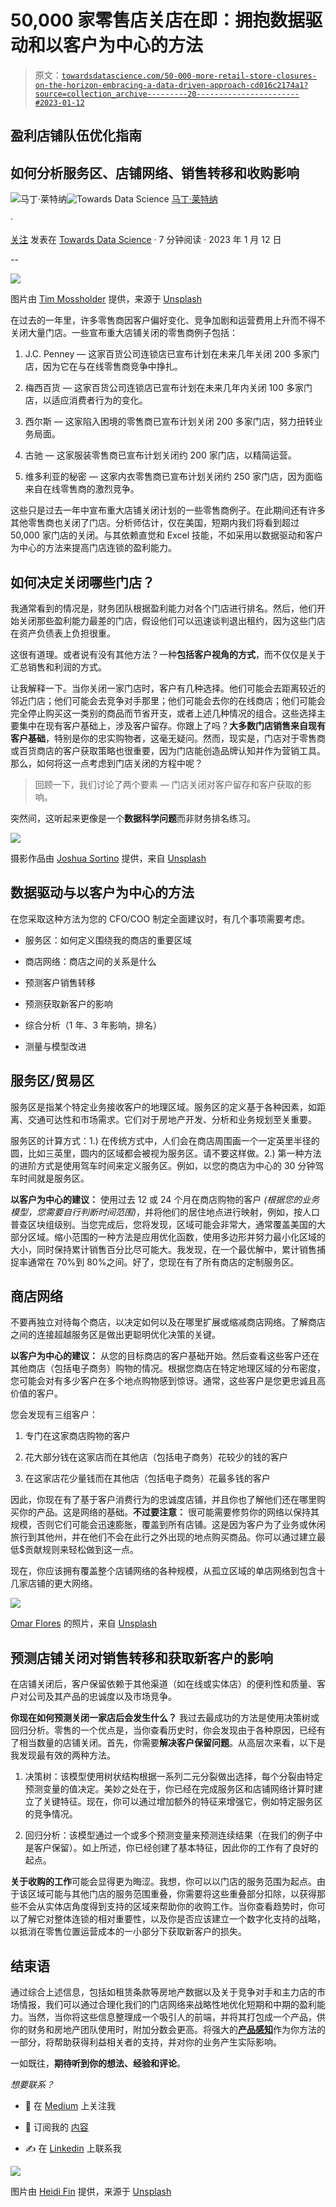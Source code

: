 # 50,000 家零售店关店在即：拥抱数据驱动和以客户为中心的方法

> 原文：[`towardsdatascience.com/50-000-more-retail-store-closures-on-the-horizon-embracing-a-data-driven-approach-cd016c2174a1?source=collection_archive---------20-----------------------#2023-01-12`](https://towardsdatascience.com/50-000-more-retail-store-closures-on-the-horizon-embracing-a-data-driven-approach-cd016c2174a1?source=collection_archive---------20-----------------------#2023-01-12)

## 盈利店铺队伍优化指南

## 如何分析服务区、店铺网络、销售转移和收购影响

[](https://medium.com/@martinleitner_33020?source=post_page-----cd016c2174a1--------------------------------)![马丁·莱特纳](https://medium.com/@martinleitner_33020?source=post_page-----cd016c2174a1--------------------------------)[](https://towardsdatascience.com/?source=post_page-----cd016c2174a1--------------------------------)![Towards Data Science](https://towardsdatascience.com/?source=post_page-----cd016c2174a1--------------------------------) [马丁·莱特纳](https://medium.com/@martinleitner_33020?source=post_page-----cd016c2174a1--------------------------------)

·

[关注](https://medium.com/m/signin?actionUrl=https%3A%2F%2Fmedium.com%2F_%2Fsubscribe%2Fuser%2Fb910204cd9bf&operation=register&redirect=https%3A%2F%2Ftowardsdatascience.com%2F50-000-more-retail-store-closures-on-the-horizon-embracing-a-data-driven-approach-cd016c2174a1&user=Martin+Leitner&userId=b910204cd9bf&source=post_page-b910204cd9bf----cd016c2174a1---------------------post_header-----------) 发表在 [Towards Data Science](https://towardsdatascience.com/?source=post_page-----cd016c2174a1--------------------------------) · 7 分钟阅读 · 2023 年 1 月 12 日[](https://medium.com/m/signin?actionUrl=https%3A%2F%2Fmedium.com%2F_%2Fvote%2Ftowards-data-science%2Fcd016c2174a1&operation=register&redirect=https%3A%2F%2Ftowardsdatascience.com%2F50-000-more-retail-store-closures-on-the-horizon-embracing-a-data-driven-approach-cd016c2174a1&user=Martin+Leitner&userId=b910204cd9bf&source=-----cd016c2174a1---------------------clap_footer-----------)

--

[](https://medium.com/m/signin?actionUrl=https%3A%2F%2Fmedium.com%2F_%2Fbookmark%2Fp%2Fcd016c2174a1&operation=register&redirect=https%3A%2F%2Ftowardsdatascience.com%2F50-000-more-retail-store-closures-on-the-horizon-embracing-a-data-driven-approach-cd016c2174a1&source=-----cd016c2174a1---------------------bookmark_footer-----------)![](img/0ebd9544f464c00a09cb71e98767bce2.png)

图片由 [Tim Mossholder](https://unsplash.com/@timmossholder?utm_source=medium&utm_medium=referral) 提供，来源于 [Unsplash](https://unsplash.com/?utm_source=medium&utm_medium=referral)

在过去的一年里，许多零售商因客户偏好变化、竞争加剧和运营费用上升而不得不关闭大量门店。一些宣布重大店铺关闭的零售商例子包括：

1.  J.C. Penney — 这家百货公司连锁店已宣布计划在未来几年关闭 200 多家门店，因为它在与在线零售商竞争中挣扎。

1.  梅西百货 — 这家百货公司连锁店已宣布计划在未来几年内关闭 100 多家门店，以适应消费者行为的变化。

1.  西尔斯 — 这家陷入困境的零售商已宣布计划关闭 200 多家门店，努力扭转业务局面。

1.  古驰 — 这家服装零售商已宣布计划关闭约 200 家门店，以精简运营。

1.  维多利亚的秘密 — 这家内衣零售商已宣布计划关闭约 250 家门店，因为面临来自在线零售商的激烈竞争。

这些只是过去一年中宣布重大店铺关闭计划的一些零售商例子。在此期间还有许多其他零售商也关闭了门店。分析师估计，仅在美国，短期内我们将看到超过 50,000 家门店的关闭。与其依赖直觉和 Excel 技能，不如采用以数据驱动和客户为中心的方法来提高门店连锁的盈利能力。

## 如何决定关闭哪些门店？

我通常看到的情况是，财务团队根据盈利能力对各个门店进行排名。然后，他们开始关闭那些盈利能力最差的门店，假设他们可以迅速谈判退出租约，因为这些门店在资产负债表上负担很重。

这很有道理。或者说有没有其他方法？一种**包括客户视角的方式**，而不仅仅是关于汇总销售和利润的方式。

让我解释一下。当你关闭一家门店时，客户有几种选择。他们可能会去距离较近的邻近门店；他们可能会去竞争对手那里；他们可能会去你的在线商店；他们可能会完全停止购买这一类别的商品而节省开支，或者上述几种情况的组合。这些选择主要集中在现有客户基础上，涉及客户留存。你跟上了吗？**大多数门店销售来自现有客户基础**，特别是你的忠实购物者，这毫无疑问。然而，现实是，门店对于零售商或百货商店的客户获取策略也很重要，因为门店能创造品牌认知并作为营销工具。那么，如何将这一点考虑到门店关闭的方程中呢？

> 回顾一下，我们讨论了两个要素 — 门店关闭对客户留存和客户获取的影响。

突然间，这听起来更像是一个**数据科学问题**而非财务排名练习。

![](img/9e286f435139ecb7fab31c604ceac99f.png)

摄影作品由 [Joshua Sortino](https://unsplash.com/@sortino?utm_source=medium&utm_medium=referral) 提供，来自 [Unsplash](https://unsplash.com/?utm_source=medium&utm_medium=referral)

## 数据驱动与以客户为中心的方法

在您采取这种方法为您的 CFO/COO 制定全面建议时，有几个事项需要考虑。

+   服务区：如何定义围绕我的商店的重要区域

+   商店网络：商店之间的关系是什么

+   预测客户销售转移

+   预测获取新客户的影响

+   综合分析（1 年、3 年影响，排名）

+   测量与模型改进

## 服务区/贸易区

服务区是指某个特定业务接收客户的地理区域。服务区的定义基于各种因素，如距离、交通可达性和市场需求。它们对于房地产开发、分析和业务规划至关重要。

服务区的计算方式：1.) 在传统方式中，人们会在商店周围画一个一定英里半径的圆，比如三英里，圆内的区域都会被视为服务区。请不要这样做。2.) 第一种方法的进阶方式是使用驾车时间来定义服务区。例如，以您的商店为中心的 30 分钟驾车时间就是服务区。

**以客户为中心的建议：** 使用过去 12 或 24 个月在商店购物的客户 *(根据您的业务模型，您需要自行判断时间范围)*，并将他们的居住地点进行映射，例如，按人口普查区块组级别。当您完成后，您将发现，区域可能会非常大，通常覆盖美国的大部分区域。缩小范围的一种方法是应用优化函数，使用多边形并努力最小化区域的大小，同时保持累计销售百分比尽可能大。我发现，在一个最优解中，累计销售捕捉率通常在 70%到 80%之间。好了，您现在有了所有商店的定制服务区。

## 商店网络

不要再独立对待每个商店，以决定如何以及在哪里扩展或缩减商店网络。了解商店之间的连接超越服务区是做出更聪明优化决策的关键。

**以客户为中心的建议：** 从您的目标商店的客户基础开始。然后查看这些客户还在其他商店（包括电子商务）购物的情况。根据您商店在特定地理区域的分布密度，您可能会对有多少客户在多个地点购物感到惊讶。通常，这些客户是您更忠诚且高价值的客户。

您会发现有三组客户：

1.  专门在这家商店购物的客户

1.  花大部分钱在这家店而在其他店（包括电子商务）花较少的钱的客户

1.  在这家店花少量钱而在其他店（包括电子商务）花最多钱的客户

因此，你现在有了基于客户消费行为的忠诚度店铺，并且你也了解他们还在哪里购买你的产品。这是网络的基础。**不过要注意：** 很可能需要修剪你的网络以保持其规模，否则它们可能会迅速膨胀，覆盖到所有店铺。这是因为客户为了业务或休闲旅行到其他州，并在他们不会在此行之外出现的地点购买商品。你可以通过建立最低$贡献规则来轻松做到这一点。

现在，你应该拥有覆盖整个店铺网络的各种规模，从孤立区域的单店网络到包含十几家店铺的更大网络。

![](img/08de88845019a30d1a976e3179a3030b.png)

[Omar Flores](https://unsplash.com/@designedbyflores?utm_source=medium&utm_medium=referral) 的照片，来自 [Unsplash](https://unsplash.com/?utm_source=medium&utm_medium=referral)

## 预测店铺关闭对销售转移和获取新客户的影响

在店铺关闭后，客户保留依赖于其他渠道（如在线或实体店）的便利性和质量、客户对公司及其产品的忠诚度以及市场竞争。

**你现在如何预测关闭一家店后会发生什么？** 我过去最成功的方法是使用决策树或回归分析。零售的一个优点是，当你查看历史时，你会发现由于各种原因，已经有了相当数量的店铺关闭。首先，你需要**解决客户保留问题**。从高层次来看，以下是我发现最有效的两种方法。

1.  决策树：该模型使用树状结构根据一系列二元分裂做出选择，每个分裂由特定预测变量的值决定。美妙之处在于，你已经在完成服务区和店铺网络计算时建立了关键特征。现在，你可以通过增加额外的特征来增强它，例如特定服务区的竞争情况。

1.  回归分析：该模型通过一个或多个预测变量来预测连续结果（在我们的例子中是客户保留）。如上所述，你已经创建了基本特征，因此你的工作有了良好的起点。

**关于收购的工作**可能会显得更为晦涩。我想，你可以以门店的服务范围为起点。由于该区域可能与其他门店的服务范围重叠，你需要将这些重叠部分扣除，以获得那些不会从实体店角度得到支持的区域来帮助你的收购工作。当你查看趋势时，你可以了解它对整体连锁的相对重要性，以及你是否应该建立一个数字化支持的战略，以抵消在零售位置运营成本的一小部分下获取新客户的损失。

## 结束语

通过综合上述信息，包括如租赁条款等房地产数据以及关于竞争对手和主力店的市场情报，我们可以通过合理化我们的门店网络来战略性地优化短期和中期的盈利能力。当然，当你将这些信息整理成一个吸引人的前端，并将其打包成一个产品，供你的财务和房地产团队使用时，附加分数会更高。将强大的[**产品感知**](https://medium.com/@martinleitner_33020/what-skill-is-a-significant-differentiator-for-a-data-scientist-d0a4af725a86)作为你方法的一部分，将帮助获得利益相关者的支持，并对你的业务产生实际影响。

一如既往，**期待听到你的想法、经验和评论**。

*想要联系？*

+   📖 在 [Medium](https://medium.com/@martinleitner_33020) 上关注我

+   👀 订阅我的 [内容](https://medium.com/@martinleitner_33020/subscribe)

+   ✍ 在 [Linkedin](https://www.linkedin.com/in/leitnerm/) 上联系我

![](img/6443a8fb2e6b1f00e705faa56d6ade82.png)

图片由 [Heidi Fin](https://unsplash.com/@nofunfin?utm_source=medium&utm_medium=referral) 提供，来源于 [Unsplash](https://unsplash.com/?utm_source=medium&utm_medium=referral)
